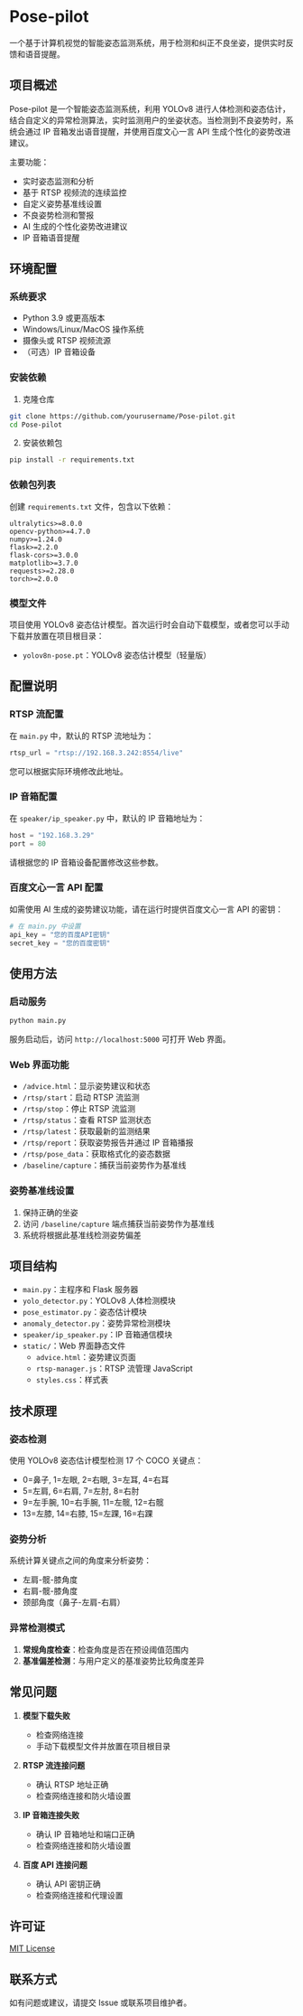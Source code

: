 # Pose-pilot

一个基于计算机视觉的智能姿态监测系统，用于检测和纠正不良坐姿，提供实时反馈和语音提醒。

## 项目概述

Pose-pilot 是一个智能姿态监测系统，利用 YOLOv8 进行人体检测和姿态估计，结合自定义的异常检测算法，实时监测用户的坐姿状态。当检测到不良姿势时，系统会通过 IP 音箱发出语音提醒，并使用百度文心一言 API 生成个性化的姿势改进建议。

主要功能：
- 实时姿态监测和分析
- 基于 RTSP 视频流的连续监控
- 自定义姿势基准线设置
- 不良姿势检测和警报
- AI 生成的个性化姿势改进建议
- IP 音箱语音提醒

## 环境配置

### 系统要求
- Python 3.9 或更高版本
- Windows/Linux/MacOS 操作系统
- 摄像头或 RTSP 视频流源
- （可选）IP 音箱设备

### 安装依赖
1. 克隆仓库
```bash
git clone https://github.com/yourusername/Pose-pilot.git
cd Pose-pilot
```

2. 安装依赖包
```bash
pip install -r requirements.txt
```

### 依赖包列表
创建 `requirements.txt` 文件，包含以下依赖：
```
ultralytics>=8.0.0
opencv-python>=4.7.0
numpy>=1.24.0
flask>=2.2.0
flask-cors>=3.0.0
matplotlib>=3.7.0
requests>=2.28.0
torch>=2.0.0
```

### 模型文件
项目使用 YOLOv8 姿态估计模型。首次运行时会自动下载模型，或者您可以手动下载并放置在项目根目录：
- `yolov8n-pose.pt`：YOLOv8 姿态估计模型（轻量版）

## 配置说明

### RTSP 流配置
在 `main.py` 中，默认的 RTSP 流地址为：
```python
rtsp_url = "rtsp://192.168.3.242:8554/live"
```
您可以根据实际环境修改此地址。

### IP 音箱配置
在 `speaker/ip_speaker.py` 中，默认的 IP 音箱地址为：
```python
host = "192.168.3.29"
port = 80
```
请根据您的 IP 音箱设备配置修改这些参数。

### 百度文心一言 API 配置
如需使用 AI 生成的姿势建议功能，请在运行时提供百度文心一言 API 的密钥：
```python
# 在 main.py 中设置
api_key = "您的百度API密钥"
secret_key = "您的百度密钥"
```

## 使用方法

### 启动服务
```bash
python main.py
```
服务启动后，访问 `http://localhost:5000` 可打开 Web 界面。

### Web 界面功能
- `/advice.html`：显示姿势建议和状态
- `/rtsp/start`：启动 RTSP 流监测
- `/rtsp/stop`：停止 RTSP 流监测
- `/rtsp/status`：查看 RTSP 监测状态
- `/rtsp/latest`：获取最新的监测结果
- `/rtsp/report`：获取姿势报告并通过 IP 音箱播报
- `/rtsp/pose_data`：获取格式化的姿态数据
- `/baseline/capture`：捕获当前姿势作为基准线

### 姿势基准线设置
1. 保持正确的坐姿
2. 访问 `/baseline/capture` 端点捕获当前姿势作为基准线
3. 系统将根据此基准线检测姿势偏差

## 项目结构

- `main.py`：主程序和 Flask 服务器
- `yolo_detector.py`：YOLOv8 人体检测模块
- `pose_estimator.py`：姿态估计模块
- `anomaly_detector.py`：姿势异常检测模块
- `speaker/ip_speaker.py`：IP 音箱通信模块
- `static/`：Web 界面静态文件
  - `advice.html`：姿势建议页面
  - `rtsp-manager.js`：RTSP 流管理 JavaScript
  - `styles.css`：样式表

## 技术原理

### 姿态检测
使用 YOLOv8 姿态估计模型检测 17 个 COCO 关键点：
- 0=鼻子, 1=左眼, 2=右眼, 3=左耳, 4=右耳
- 5=左肩, 6=右肩, 7=左肘, 8=右肘
- 9=左手腕, 10=右手腕, 11=左髋, 12=右髋
- 13=左膝, 14=右膝, 15=左踝, 16=右踝

### 姿势分析
系统计算关键点之间的角度来分析姿势：
- 左肩-髋-膝角度
- 右肩-髋-膝角度
- 颈部角度（鼻子-左肩-右肩）

### 异常检测模式
1. **常规角度检查**：检查角度是否在预设阈值范围内
2. **基准偏差检测**：与用户定义的基准姿势比较角度差异

## 常见问题

1. **模型下载失败**
   - 检查网络连接
   - 手动下载模型文件并放置在项目根目录

2. **RTSP 流连接问题**
   - 确认 RTSP 地址正确
   - 检查网络连接和防火墙设置

3. **IP 音箱连接失败**
   - 确认 IP 音箱地址和端口正确
   - 检查网络连接和防火墙设置

4. **百度 API 连接问题**
   - 确认 API 密钥正确
   - 检查网络连接和代理设置

## 许可证

[MIT License](LICENSE)

## 联系方式

如有问题或建议，请提交 Issue 或联系项目维护者。
